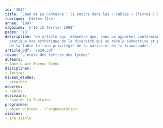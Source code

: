 ```yaml
---
id: '2624'
title: 'Jean de La Fontaine : la satire dans les « Fables » (livres 7 à 12)'
rubrique: 'Fables [1re]'
annee: '1997'
magazine: 'n°10 15 février 1998'
pages: '13'
description: 'Un article qui  démontre que, sous un apparent conformisme, le fabuliste
  pratique une esthétique de la diversité qui se révèle subversive et permet de faire
  de la fable le lieu privilégié de la satire et de la transcender.'
article_pdf: '2624.pdf'
revue: 'L’école des lettres des lycées'
auteurs:
- Anne-Laure Séveno-Ghéno
disciplines:
- lettres
niveau_etudes:
- première
oeuvres:
- Fables
ecrivains:
- Jean de La Fontaine
programmes:
- objet d’étude - l’argumentation
siecles:
- 17e siècle
---
```

